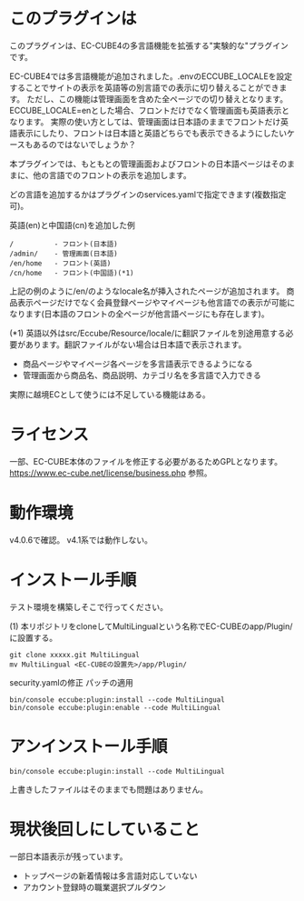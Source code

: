 # このプラグインは

このプラグインは、EC-CUBE4の多言語機能を拡張する"実験的な"プラグインです。

EC-CUBE4では多言語機能が追加されました。.envのECCUBE_LOCALEを設定することでサイトの表示を英語等の別言語での表示に切り替えることができます。
ただし、この機能は管理画面を含めた全ページでの切り替えとなります。ECCUBE_LOCALE=enとした場合、フロントだけでなく管理画面も英語表示となります。
実際の使い方としては、管理画面は日本語のままでフロントだけ英語表示にしたり、フロントは日本語と英語どちらでも表示できるようにしたいケースもあるのではないでしょうか？

本プラグインでは、もともとの管理画面およびフロントの日本語ページはそのままに、他の言語でのフロントの表示を追加します。

どの言語を追加するかはプラグインのservices.yamlで指定できます(複数指定可)。

英語(en)と中国語(cn)を追加した例

    /          - フロント(日本語)
    /admin/    - 管理画面(日本語)
    /en/home   - フロント(英語)
    /cn/home   - フロント(中国語)(*1)

上記の例のように/en/のようなlocale名が挿入されたページが追加されます。
商品表示ページだけでなく会員登録ページやマイページも他言語での表示が可能になります(日本語のフロントの全ページが他言語ページにも存在します)。

(*1) 英語以外はsrc/Eccube/Resource/locale/に翻訳ファイルを別途用意する必要があります。翻訳ファイルがない場合は日本語で表示されます。


- 商品ページやマイページ各ページを多言語表示できるようになる
- 管理画面から商品名、商品説明、カテゴリ名を多言語で入力できる

実際に越境ECとして使うには不足している機能はある。

# ライセンス

一部、EC-CUBE本体のファイルを修正する必要があるためGPLとなります。<br />
https://www.ec-cube.net/license/business.php 参照。

# 動作環境

v4.0.6で確認。
v4.1系では動作しない。

# インストール手順

テスト環境を構築しそこで行ってください。

(1) 本リポジトリをcloneしてMultiLingualという名称でEC-CUBEのapp/Plugin/に設置する。

    git clone xxxxx.git MultiLingual
    mv MultiLingual <EC-CUBEの設置先>/app/Plugin/

security.yamlの修正
パッチの適用

    bin/console eccube:plugin:install --code MultiLingual
    bin/console eccube:plugin:enable --code MultiLingual

# アンインストール手順

    bin/console eccube:plugin:install --code MultiLingual

上書きしたファイルはそのままでも問題はありません。


# 現状後回しにしていること

一部日本語表示が残っています。
- トップページの新着情報は多言語対応していない
- アカウント登録時の職業選択プルダウン

